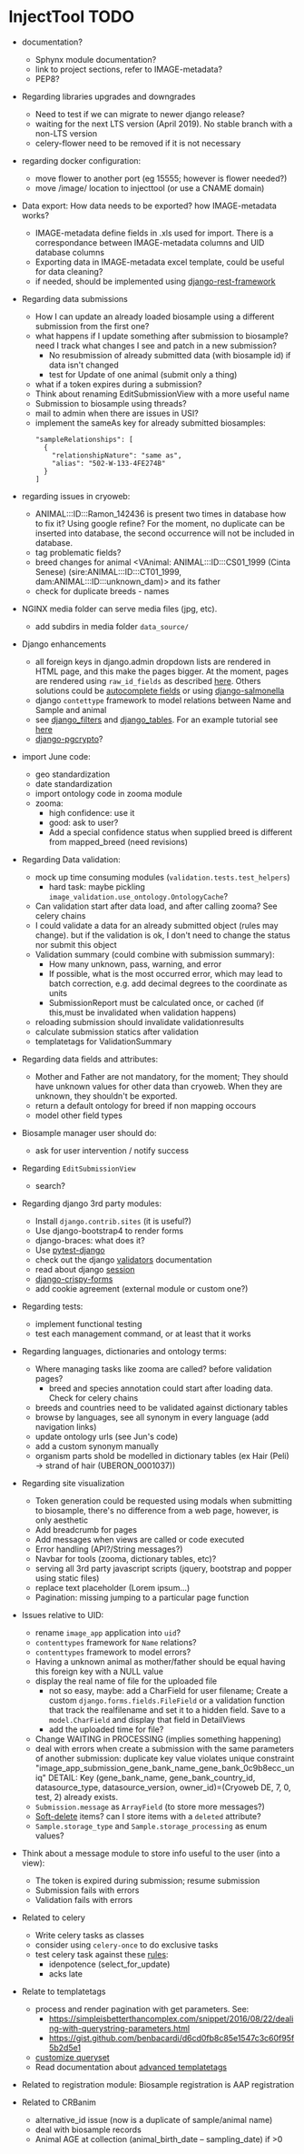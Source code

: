 
InjectTool TODO
===============

* documentation?
  - Sphynx module documentation?
  - link to project sections, refer to IMAGE-metadata?
  - PEP8?

* Regarding libraries upgrades and downgrades
  - Need to test if we can migrate to newer django release?
  - waiting for the next LTS version (April 2019). No stable branch with a non-LTS version
  - celery-flower need to be removed if it is not necessary

* regarding docker configuration:
  - move flower to another port (eg 15555; however is flower needed?)
  - move /image/ location to injecttool (or use a CNAME domain)

* Data export: How data needs to be exported? how IMAGE-metadata works?
  - IMAGE-metadata define fields in .xls used for import. There is a correspondance
    between IMAGE-metadata columns and UID database columns
  - Exporting data in IMAGE-metadata excel template, could be useful for data
    cleaning?
  - if needed, should be implemented using [django-rest-framework](https://www.django-rest-framework.org/)

* Regarding data submissions
  - How I can update an already loaded biosample using a different submission from
    the first one?
  - what happens if I update something after submission to biosample? need I track
    what changes I see and patch in a new submission?
    * No resubmission of already submitted data (with biosample id) if data isn't
      changed
    * test for Update of one animal (submit only a thing)
  - what if a token expires during a submission?
  - Think about renaming EditSubmissionView with a more useful name
  - Submission to biosample using threads?
  - mail to admin when there are issues in USI?
  - implement the sameAs key for already submitted biosamples:
    ```
    "sampleRelationships": [
      {
        "relationshipNature": "same as",
        "alias": "502-W-133-4FE274B"
      }
    ]
    ```
* regarding issues in cryoweb:
  - ANIMAL:::ID:::Ramon_142436 is present two times in database how to fix it?
    Using google refine? For the moment, no duplicate can be inserted into database,
    the second occurrence will not be included in database.
  - tag problematic fields?
  - breed changes for animal <VAnimal: ANIMAL:::ID:::CS01_1999 (Cinta Senese) (sire:ANIMAL:::ID:::CT01_1999, dam:ANIMAL:::ID:::unknown_dam)>
    and its father
  - check for duplicate breeds - names

* NGINX media folder can serve media files (jpg, etc).
  - add subdirs in media folder `data_source/`

* Django enhancements
  - all foreign keys in django.admin dropdown lists are rendered in HTML page, and this make the
    pages bigger. At the moment, pages are rendered using `raw_id_fields` as described
    [here](https://books.agiliq.com/projects/django-admin-cookbook/en/latest/many_fks.html).
    Others solutions could be [autocomplete fields](http://django-extensions.readthedocs.io/en/latest/admin_extensions.html?highlight=ForeignKeyAutocompleteAdmin)
    or using [django-salmonella](https://github.com/lincolnloop/django-dynamic-raw-id)
  - django `contettype` framework to model relations between Name and Sample and
    animal
  - see [django_filters](https://django-filter.readthedocs.io/) and [django_tables](https://django-tables2.readthedocs.io/en/latest/).
    For an example tutorial see [here](https://www.craigderington.me/generic-list-view-with-django-tables/)
  - [django-pgcrypto](https://django-pgcrypto-expressions.readthedocs.io/en/latest/)?

* import June code:
  - geo standardization
  - date standardization
  - import ontology code in zooma module
  - zooma:
    - high confidence: use it
    - good: ask to user?
    - Add a special confidence status when supplied breed is different from
      mapped_breed (need revisions)

* Regarding Data validation:
  - mock up time consuming modules (`validation.tests.test_helpers`)
    - hard task: maybe pickling `image_validation.use_ontology.OntologyCache`?
  - Can validation start after data load, and after calling zooma? See celery
    chains
  - I could validate a data for an already submitted object (rules may change).
    but if the validation is ok, I don't need to change the status nor submit
    this object
  - Validation summary (could combine with submission summary):
    - How many unknown, pass, warning, and error
    - If possible, what is the most occurred error, which may lead to batch
      correction, e.g. add decimal degrees to the coordinate as units
    - SubmissionReport must be calculated once, or cached (if this,must be
      invalidated when validation happens)
  - reloading submission should invalidate validationresults
  - calculate submission statics after validation
  - templatetags for ValidationSummary

* Regarding data fields and attributes:
  - Mother and Father are not mandatory, for the moment; They should have unknown
    values for other data than cryoweb. When they are unknown, they shouldn't be
    exported.
  - return a default ontology for breed if non mapping occours
  - model other field types

* Biosample manager user should do:
  - ask for user intervention / notify success

* Regarding `EditSubmissionView`
  - search?

* Regarding django 3rd party modules:
  - Install `django.contrib.sites` (it is useful?)
  - Use django-bootstrap4 to render forms
  - django-braces: what does it?
  - Use [pytest-django](https://pytest-django.readthedocs.io/en/latest/)
  - check out the django [validators](https://docs.djangoproject.com/en/1.11/ref/validators/)
    documentation
  - read about django [session](https://docs.djangoproject.com/en/1.11/topics/http/sessions/)
  - [django-crispy-forms](https://simpleisbetterthancomplex.com/tutorial/2018/08/13/how-to-use-bootstrap-4-forms-with-django.html)
  - add cookie agreement (external module or custom one?)

* Regarding tests:
  - implement functional testing
  - test each management command, or at least that it works

* Regarding languages, dictionaries and ontology terms:
  - Where managing tasks like zooma are called? before validation pages?
    - breed and species annotation could start after loading data. Check for
      celery chains
  - breeds and countries need to be validated against dictionary tables
  - browse by languages, see all synonym in every language (add navigation links)
  - update ontology urls (see Jun's code)
  - add a custom synonym manually
  - organism parts shold be modelled in dictionary tables (ex Hair (Peli) -> strand of hair (UBERON_0001037))

* Regarding site visualization
  - Token generation could be requested using modals when submitting to biosample,
    there's no difference from a web page, however, is only aesthetic
  - Add breadcrumb for pages
  - Add messages when views are called or code executed
  - Error handling (API?/String messages?)
  - Navbar for tools (zooma, dictionary tables, etc)?
  - serving all 3rd party javascript scripts (jquery, bootstrap and popper using
    static files)
  - replace text placeholder (Lorem ipsum...)
  - Pagination: missing jumping to a particular page function

* Issues relative to UID:
  - rename `image_app` application into `uid`?
  - `contenttypes` framework for `Name` relations?
  - `contenttypes` framework to model errors?
  - Having a unknown animal as  mother/father should be equal having this foreign
    key with a NULL value
  - display the real name of file for the uploaded file
    - not so easy, maybe: add a CharField for user filename; Create a custom
      `django.forms.fields.FileField` or a validation function that track the
      realfilename and set it to a hidden field. Save to a `model.CharField` and
      display that field in DetailViews
    - add the uploaded time for file?
  - Change WAITING in PROCESSING (implies something happening)
  - deal with errors when create a submission with the same parameters of another
    submission:
      duplicate key value violates unique constraint "image_app_submission_gene_bank_name_gene_bank_0c9b8ecc_uniq"
        DETAIL:  Key (gene_bank_name, gene_bank_country_id, datasource_type, datasource_version, owner_id)=(Cryoweb DE, 7, 0, test, 2) already exists.
  - `Submission.message` as `ArrayField` (to store more messages?)
  - [Soft-delete](https://github.com/upgrad/django-deletes) items? can I store
    items with a `deleted` attribute?
  - `Sample.storage_type` and `Sample.storage_processing` as enum values?

* Think about a message module to store info useful to the user (into a view):
  - The token is expired during submission; resume submission
  - Submission fails with errors
  - Validation fails with errors

* Related to celery
  - Write celery tasks as classes
  - consider using `celery-once` to do exclusive tasks
  - test celery task against these [rules](https://blog.daftcode.pl/working-with-asynchronous-celery-tasks-lessons-learned-32bb7495586b):
    - idenpotence (select_for_update)
    - acks late

* Relate to templatetags
  - process and render pagination with get parameters. See:
    - https://simpleisbetterthancomplex.com/snippet/2016/08/22/dealing-with-querystring-parameters.html
    - https://gist.github.com/benbacardi/d6cd0fb8c85e1547c3c60f95f5b2d5e1
  - [customize queryset](https://stackoverflow.com/questions/22902457/django-listview-customising-queryset)
  - Read documentation about [advanced templatetags](https://djangobook.com/advanced-custom-template-tags/)

* Related to registration module:
  Biosample registration is AAP registration

* Related to CRBanim
  - alternative_id issue (now is a duplicate of sample/animal name)
  - deal with biosample records
  - Animal AGE at collection (animal_birth_date – sampling_date) if >0
